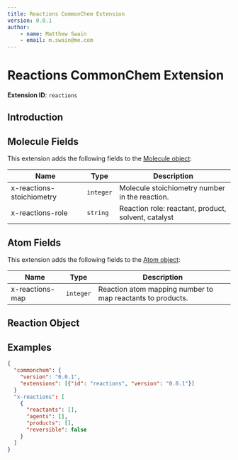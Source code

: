 ```yaml
---
title: Reactions CommonChem Extension
version: 0.0.1
author:
    - name: Matthew Swain
    - email: m.swain@me.com
---
```


# Reactions CommonChem Extension

**Extension ID**: `reactions`

## Introduction


## Molecule Fields

This extension adds the following fields to the [Molecule object](../../spec.md#molecule-object):

| Name                      | Type      | Description                                         |
|---------------------------|-----------|-----------------------------------------------------|
| x-reactions-stoichiometry | `integer` | Molecule stoichiometry number in the reaction.      |
| x-reactions-role          | `string`  | Reaction role: reactant, product, solvent, catalyst |

## Atom Fields

This extension adds the following fields to the [Atom object](../../spec.md#atom-object):

| Name            | Type      | Description                                                |
|-----------------|-----------|------------------------------------------------------------|
| x-reactions-map | `integer` | Reaction atom mapping number to map reactants to products. |

## Reaction Object



## Examples

```json
{
  "commonchem": {
    "version": "0.0.1",
    "extensions": [{"id": "reactions", "version": "0.0.1"}]
  }
  "x-reactions": [
    {
      "reactants": [],
      "agents": [],
      "products": [],
      "reversible": false
    }
  ]
}
```

